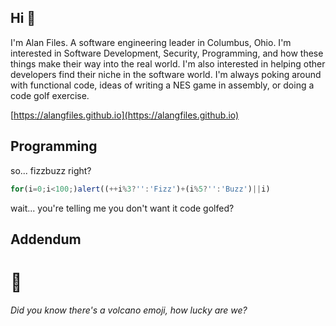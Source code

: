 ## Hi :wave:

I'm Alan Files. A software engineering leader in Columbus, Ohio. I'm interested in Software Development, Security, Programming, and how these things make their way into the real world. I'm also interested in helping other developers find their niche in the software world. I'm always poking around with functional code, ideas of writing a NES game in assembly, or doing a code golf exercise. 

[https://alangfiles.github.io](https://alangfiles.github.io)

## Programming
so... fizzbuzz right?
```javascript
for(i=0;i<100;)alert((++i%3?'':'Fizz')+(i%5?'':'Buzz')||i)
```
wait... you're telling me you don't want it code golfed?

## Addendum

# :volcano:
_Did you know there's a volcano emoji, how lucky are we?_ 


<!--
**alangfiles/alangfiles** is a ✨ _special_ ✨ repository because its `README.md` (this file) appears on your GitHub profile.

Here are some ideas to get you started:

- 🔭 I’m currently working on ...
- 🌱 I’m currently learning ...
- 👯 I’m looking to collaborate on ...
- 🤔 I’m looking for help with ...
- 💬 Ask me about ...
- 📫 How to reach me: ...
- 😄 Pronouns: ...
- ⚡ Fun fact: ...
-->
